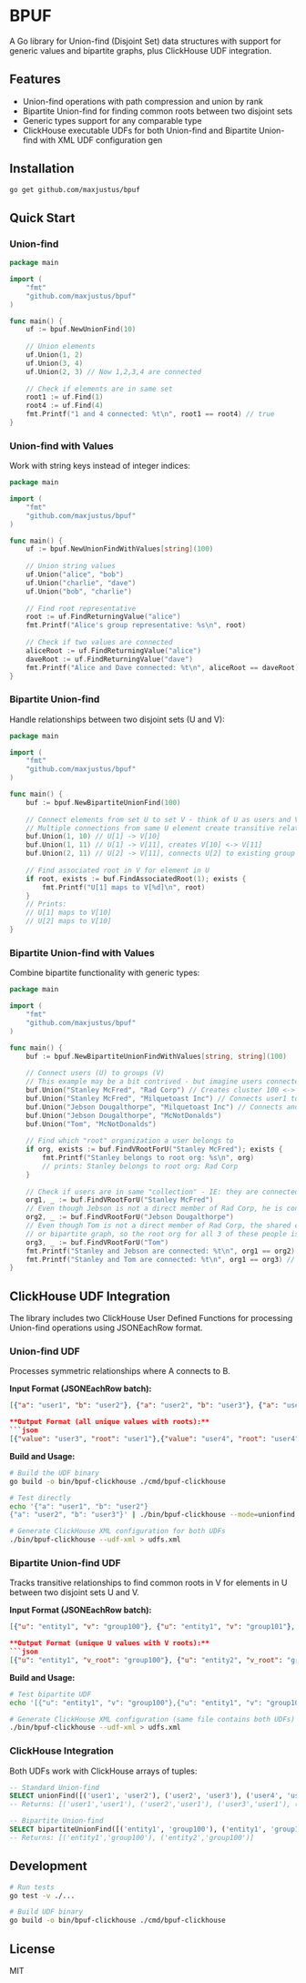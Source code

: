 # BPUF

A Go library for Union-find (Disjoint Set) data structures with support for generic values and bipartite graphs, plus ClickHouse UDF integration.

## Features

- Union-find operations with path compression and union by rank
- Bipartite Union-find for finding common roots between two disjoint sets
- Generic types support for any comparable type
- ClickHouse executable UDFs for both Union-find and Bipartite Union-find with XML UDF configuration gen

## Installation

```bash
go get github.com/maxjustus/bpuf
```


## Quick Start

### Union-find

```go
package main

import (
    "fmt"
    "github.com/maxjustus/bpuf"
)

func main() {
    uf := bpuf.NewUnionFind(10)
    
    // Union elements
    uf.Union(1, 2)
    uf.Union(3, 4)
    uf.Union(2, 3) // Now 1,2,3,4 are connected
    
    // Check if elements are in same set
    root1 := uf.Find(1)
    root4 := uf.Find(4)
    fmt.Printf("1 and 4 connected: %t\n", root1 == root4) // true
}
```

### Union-find with Values

Work with string keys instead of integer indices:

```go
package main

import (
    "fmt"
    "github.com/maxjustus/bpuf"
)

func main() {
    uf := bpuf.NewUnionFindWithValues[string](100)
    
    // Union string values
    uf.Union("alice", "bob")
    uf.Union("charlie", "dave")
    uf.Union("bob", "charlie")
    
    // Find root representative
    root := uf.FindReturningValue("alice")
    fmt.Printf("Alice's group representative: %s\n", root)
    
    // Check if two values are connected
    aliceRoot := uf.FindReturningValue("alice")
    daveRoot := uf.FindReturningValue("dave")
    fmt.Printf("Alice and Dave connected: %t\n", aliceRoot == daveRoot) // true
}
```

### Bipartite Union-find

Handle relationships between two disjoint sets (U and V):

```go
package main

import (
    "fmt"
    "github.com/maxjustus/bpuf"
)

func main() {
    buf := bpuf.NewBipartiteUnionFind(100)
    
    // Connect elements from set U to set V - think of U as users and V as tennis clubs
    // Multiple connections from same U element create transitive relationships
    buf.Union(1, 10) // U[1] -> V[10]
    buf.Union(1, 11) // U[1] -> V[11], creates V[10] <-> V[11]
    buf.Union(2, 11) // U[2] -> V[11], connects U[2] to existing group
    
    // Find associated root in V for element in U
    if root, exists := buf.FindAssociatedRoot(1); exists {
        fmt.Printf("U[1] maps to V[%d]\n", root)
    }
    // Prints:
    // U[1] maps to V[10]
    // U[2] maps to V[10]
}
```

### Bipartite Union-find with Values

Combine bipartite functionality with generic types:

```go
package main

import (
    "fmt"
    "github.com/maxjustus/bpuf"
)

func main() {
    buf := bpuf.NewBipartiteUnionFindWithValues[string, string](100)
    
    // Connect users (U) to groups (V)
    // This example may be a bit contrived - but imagine users connected via organizations
    buf.Union("Stanley McFred", "Rad Corp") // Creates cluster 100 <-> "Rad Corp"
    buf.Union("Stanley McFred", "Milquetoast Inc") // Connects user1 to another organization, creating transitive relationship
    buf.Union("Jebson Dougalthorpe", "Milquetoast Inc") // Connects another user to the same organization
    buf.Union("Jebson Dougalthorpe", "McNotDonalds")
    buf.Union("Tom", "McNotDonalds")
    
    // Find which "root" organization a user belongs to
    if org, exists := buf.FindVRootForU("Stanley McFred"); exists {
        fmt.Printf("Stanley belongs to root org: %s\n", org)
        // prints: Stanley belongs to root org: Rad Corp
    }
    
    // Check if users are in same "collection" - IE: they are connected through any organization
    org1, _ := buf.FindVRootForU("Stanley McFred")
    // Even though Jebson is not a direct member of Rad Corp, he is connected to it indirectly through Milquetoast Inc
    org2, _ := buf.FindVRootForU("Jebson Dougalthorpe")
    // Even though Tom is not a direct member of Rad Corp, the shared corps form links in a "chain"
    // or bipartite graph, so the root org for all 3 of these people is Rad Corp
    org3, _ := buf.FindVRootForU("Tom")
    fmt.Printf("Stanley and Jebson are connected: %t\n", org1 == org2) // true
    fmt.Printf("Stanley and Tom are connected: %t\n", org1 == org3) // true
}
```

## ClickHouse UDF Integration

The library includes two ClickHouse User Defined Functions for processing Union-find operations using JSONEachRow format.

### Union-find UDF

Processes symmetric relationships where A connects to B.

**Input Format (JSONEachRow batch):**
```json
[{"a": "user1", "b": "user2"}, {"a": "user2", "b": "user3"}, {"a": "user4", "b": "user5"}]```

**Output Format (all unique values with roots):**
```json
[{"value": "user3", "root": "user1"},{"value": "user4", "root": "user4"},{"value": "user5", "root": "user4"},{"value": "user1", "root": "user1"},{"value": "user2", "root": "user1"}]
```

**Build and Usage:**
```bash
# Build the UDF binary
go build -o bin/bpuf-clickhouse ./cmd/bpuf-clickhouse

# Test directly
echo '{"a": "user1", "b": "user2"}
{"a": "user2", "b": "user3"}' | ./bin/bpuf-clickhouse --mode=unionfind

# Generate ClickHouse XML configuration for both UDFs
./bin/bpuf-clickhouse --udf-xml > udfs.xml
```

### Bipartite Union-find UDF

Tracks transitive relationships to find common roots in V for elements in U between two disjoint sets U and V.

**Input Format (JSONEachRow batch):**
```json
[{"u": "entity1", "v": "group100"}, {"u": "entity1", "v": "group101"}, {"u": "entity2", "v": "group101"}]```

**Output Format (unique U values with V roots):**
```json
[{"u": "entity1", "v_root": "group100"}, {"u": "entity2", "v_root": "group100"}]
```

**Build and Usage:**
```bash
# Test bipartite UDF
echo '[{"u": "entity1", "v": "group100"},{"u": "entity1", "v": "group101"},{"u": "entity2", "v": "group101"}]' | ./bin/bpuf-clickhouse --mode=bipartite

# Generate ClickHouse XML configuration (same file contains both UDFs)
./bin/bpuf-clickhouse --udf-xml > udfs.xml
```

### ClickHouse Integration

Both UDFs work with ClickHouse arrays of tuples:

```sql
-- Standard Union-find
SELECT unionFind([('user1', 'user2'), ('user2', 'user3'), ('user4', 'user5')]) as result
-- Returns: [('user1','user1'), ('user2','user1'), ('user3','user1'), ('user4','user4'), ('user5','user4')]

-- Bipartite Union-find  
SELECT bipartiteUnionFind([('entity1', 'group100'), ('entity1', 'group101'), ('entity2', 'group101')]) as result
-- Returns: [('entity1','group100'), ('entity2','group100')]
```

## Development

```bash
# Run tests
go test -v ./...

# Build UDF binary
go build -o bin/bpuf-clickhouse ./cmd/bpuf-clickhouse
```

## License

MIT
